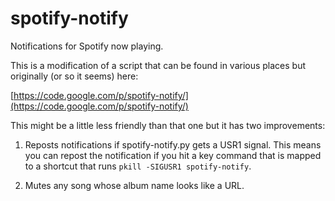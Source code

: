 spotify-notify
==============

Notifications for Spotify now playing.

This is a modification of a script that can be found in various places but originally (or so it seems) here:

[https://code.google.com/p/spotify-notify/](https://code.google.com/p/spotify-notify/)

This might be a little less friendly than that one but it has two improvements:

1. Reposts notifications if spotify-notify.py gets a USR1 signal. This means you can repost the notification if you hit a key command that is mapped to a shortcut that runs `pkill -SIGUSR1 spotify-notify`.

2. Mutes any song whose album name looks like a URL.
